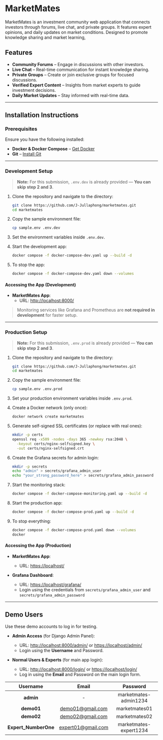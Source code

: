 # MarketMates

MarketMates is an investment community web application that connects investors
through forums, live chat, and private groups. It features expert opinions, 
and daily updates on market conditions. Designed to promote knowledge sharing and market learning,

## Features

- **Community Forums** – Engage in discussions with other investors.
- **Live Chat** – Real-time communication for instant knowledge sharing.
- **Private Groups** – Create or join exclusive groups for focused discussions.
- **Verified Expert Content** – Insights from market experts to guide investment decisions.
- **Daily Market Updates** – Stay informed with real-time data.

---

## Installation Instructions

### Prerequisites

Ensure you have the following installed:

- **Docker & Docker Compose** – [Get Docker](https://www.docker.com/)
- **Git** – [Install Git](https://git-scm.com/)

---

### Development Setup

> **Note:** For this submission, `.env.dev` is already provided — **You can skip step 2 and 3**.

1. Clone the repository and navigate to the directory:

    ```bash
    git clone https://github.com/J-Jullaphong/marketmates.git
    cd marketmates
    ```

2. Copy the sample environment file:

    ```bash
    cp sample.env .env.dev
    ```

3. Set the environment variables inside `.env.dev`.

4. Start the development app:

    ```bash
    docker compose -f docker-compose-dev.yaml up --build -d
    ```

5. To stop the app:

    ```bash
    docker compose -f docker-compose-dev.yaml down --volumes
    ```

#### Accessing the App (Development)

- **MarketMates App**:
    - URL: [http://localhost:8000/](http://localhost:8000/)

> Monitoring services like Grafana and Prometheus are **not required in development** for faster setup.

---

### Production Setup

> **Note:** For this submission, `.env.prod` is already provided — **You can skip step 2 and 3**.

1. Clone the repository and navigate to the directory:

    ```bash
    git clone https://github.com/J-Jullaphong/marketmates.git
    cd marketmates
    ```

2. Copy the sample environment file:

    ```bash
    cp sample.env .env.prod
    ```

3. Set your production environment variables inside `.env.prod`.

4. Create a Docker network (only once):

    ```bash
    docker network create marketmates
    ```

5. Generate self-signed SSL certificates (or replace with real ones):

    ```bash
    mkdir -p certs
    openssl req -x509 -nodes -days 365 -newkey rsa:2048 \
      -keyout certs/nginx-selfsigned.key \
      -out certs/nginx-selfsigned.crt
    ```

6. Create the Grafana secrets for admin login:

    ```bash
    mkdir -p secrets
    echo "admin" > secrets/grafana_admin_user
    echo "your_strong_password_here" > secrets/grafana_admin_password
    ```

7. Start the monitoring stack:

    ```bash
    docker compose -f docker-compose-monitoring.yaml up --build -d
    ```

8. Start the production app:

    ```bash
    docker compose -f docker-compose-prod.yaml up --build -d
    ```

9. To stop everything:

    ```bash
    docker compose -f docker-compose-prod.yaml down --volumes
    docker


#### Accessing the App (Production)

- **MarketMates App**:
    - URL: [https://localhost/](https://localhost/)

- **Grafana Dashboard**:
    - URL: [https://localhost/grafana/](https://localhost/grafana/)
    - Login using the credentials from `secrets/grafana_admin_user`
      and `secrets/grafana_admin_password`

---

## Demo Users

Use these demo accounts to log in for testing.

- **Admin Access** (for Django Admin Panel):  
  - URL: [http://localhost:8000/admin/](http://localhost:8000/admin/) or [https://localhost/admin/](https://localhost/admin/)
  - Login using the **Username** and Password.

- **Normal Users & Experts** (for main app login):  
  - URL: [http://localhost:8000/login/](http://localhost:8000/login/) or [https://localhost/login/](https://localhost/login/)
  - Log in using the **Email** and Password on the main login form.

|       Username       |       Email        |        Password        | 
|:--------------------:|:------------------:|:----------------------:|
|      **admin**       |         -          | marketmates-admin1234  |
|      **demo01**      |  demo01@gmail.com  |     marketmates01      |
|      **demo02**      |  demo02@gmail.com  |     marketmates02      |
| **Expert_NumberOne** | expert01@gmail.com | marketmates-expert1234 |

